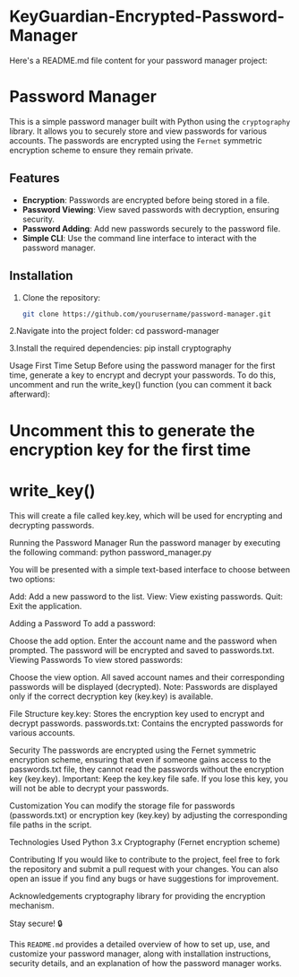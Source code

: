 # KeyGuardian-Encrypted-Password-Manager
Here's a README.md file content for your password manager project:

# Password Manager

This is a simple password manager built with Python using the `cryptography` library. It allows you to securely store and view passwords for various accounts. The passwords are encrypted using the `Fernet` symmetric encryption scheme to ensure they remain private.

## Features

- **Encryption**: Passwords are encrypted before being stored in a file.
- **Password Viewing**: View saved passwords with decryption, ensuring security.
- **Password Adding**: Add new passwords securely to the password file.
- **Simple CLI**: Use the command line interface to interact with the password manager.

## Installation

1. Clone the repository:
   ```bash
   git clone https://github.com/yourusername/password-manager.git

2.Navigate into the project folder:
cd password-manager

3.Install the required dependencies:
pip install cryptography

Usage
First Time Setup
Before using the password manager for the first time, generate a key to encrypt and decrypt your passwords. To do this, uncomment and run the write_key() function (you can comment it back afterward):
# Uncomment this to generate the encryption key for the first time
# write_key()
This will create a file called key.key, which will be used for encrypting and decrypting passwords.

Running the Password Manager
Run the password manager by executing the following command:
python password_manager.py

You will be presented with a simple text-based interface to choose between two options:

Add: Add a new password to the list.
View: View existing passwords.
Quit: Exit the application.

Adding a Password
To add a password:

Choose the add option.
Enter the account name and the password when prompted.
The password will be encrypted and saved to passwords.txt.
Viewing Passwords
To view stored passwords:

Choose the view option.
All saved account names and their corresponding passwords will be displayed (decrypted).
Note: Passwords are displayed only if the correct decryption key (key.key) is available.

File Structure
key.key: Stores the encryption key used to encrypt and decrypt passwords.
passwords.txt: Contains the encrypted passwords for various accounts.

Security
The passwords are encrypted using the Fernet symmetric encryption scheme, ensuring that even if someone gains access to the passwords.txt file, they cannot read the passwords without the encryption key (key.key).
Important: Keep the key.key file safe. If you lose this key, you will not be able to decrypt your passwords.

Customization
You can modify the storage file for passwords (passwords.txt) or encryption key (key.key) by adjusting the corresponding file paths in the script.

Technologies Used
Python 3.x
Cryptography (Fernet encryption scheme)

Contributing
If you would like to contribute to the project, feel free to fork the repository and submit a pull request with your changes. You can also open an issue if you find any bugs or have suggestions for improvement.

Acknowledgements
cryptography library for providing the encryption mechanism.

Stay secure! 🔒

This `README.md` provides a detailed overview of how to set up, use, and customize your password manager, along with installation instructions, security details, and an explanation of how the password manager works.

